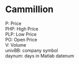# Cammillion

P: Price\
PHP: High Price\
PLP: Low Price\
PO: Open Price\
V: Volume\
univBB: company symbol\
daynum: days in Matlab datenum

